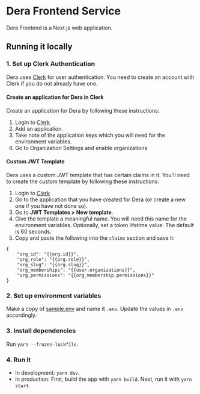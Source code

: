 # Dera Frontend Service

Dera Frontend is a Next.js web application.

## Running it locally

### 1. Set up Clerk Authentication

Dera uses [Clerk](https://clerk.com/) for user authentication. You need to create an account with Clerk if you do not already have one.

#### Create an application for Dera in Clerk

Create an application for Dera by following these instructions:

1. Login to [Clerk](https://dashboard.clerk.com/)
2. Add an application.
3. Take note of the application keys which you will need for the environment variables.
4. Go to Organization Settings and enable organizations

#### Custom JWT Template

Dera uses a custom JWT template that has certain claims in it. You'll need to create the custom template by following these instructions:

1. Login to [Clerk](https://dashboard.clerk.com/)
2. Go to the application that you have created for Dera (or create a new one if you have not done so).
3. Go to **JWT Templates > New template**.
4. Give the template a meaningful name. You will need this name for the environment variables. Optionally, set a token lifetime value. The default is 60 seconds.
5. Copy and paste the following into the `claims` section and save it:

```
{
	"org_id": "{{org.id}}",
	"org_role": "{{org.role}}",
	"org_slug": "{{org.slug}}",
	"org_memberships": "{{user.organizations}}",
	"org_permissions": "{{org_membership.permissions}}"
}
```

### 2. Set up environment variables

Make a copy of [sample.env](./sample.env) and name it `.env`. Update the values in `.env` accordingly.

### 3. Install dependencies

Run `yarn --frozen-lockfile`.

### 4. Run it

- In development: `yarn dev`.
- In production: First, build the app with `yarn build`. Next, run it with `yarn start`.
